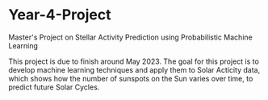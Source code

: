 # Year-4-Project
Master's Project on Stellar Activity Prediction using Probabilistic Machine Learning

This project is due to finish around May 2023. The goal for this project is to develop machine learning techniques and apply them to Solar Acticity data, which shows how the number of sunspots on the Sun varies over time, to predict future Solar Cycles. 
